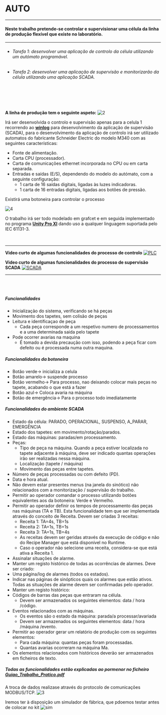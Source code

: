 # AUTO
___

#### Neste trabalho pretende-se controlar e supervisionar uma célula da linha de produção flexível que existe no laboratório.
___
* ###### Tarefa 1: desenvolver uma aplicação de controlo da célula utilizando um autómato programável.
* ###### Tarefa 2: desenvolver uma aplicação de supervisão e monitorizarão da célula utilizando uma aplicação SCADA.
<br />

<br />

<br />

**A linha de produção tem o seguinte aspeto:**
![2](https://user-images.githubusercontent.com/35969631/51605293-8d283c80-1f06-11e9-8dab-bf1868a8445f.PNG)

Irá ser desenvolvida o controlo e supervisão apenas para a celula 1 recorrendo ao [**winlog**](https://www.sielcosistemi.com/en/download/public/winlog_lite.html) para desenvolvimento da aplicação de supervisão (SCADA), para o desenvolvimento da aplicação de controlo irá ser utilizado automatos  do fabricante Schneider Electric do modelo M340 com as seguintes características:
* Fonte de alimentação.
* Carta CPU (processador).
* Carta de comunicações ethernet incorporada no CPU ou em carta separada.
* Entradas e saídas (E/S), dependendo do modelo do autómato, com a seguinte configuração:
  * 1 carta de 16 saídas digitais, ligadas às luzes indicadoras.
  * 1 carta de 16 entradas digitais, ligadas aos botões de pressão.
 
 Existirá uma botoneira para controlar o processo
 
 ![4](https://user-images.githubusercontent.com/35969631/51605291-8d283c80-1f06-11e9-875c-db5802683bae.PNG)


O trabalho irá ser todo modelado em grafcet e em seguida implementado no programa [**Unity Pro Xl**](https://www.se.com/br/pt/faqs/FA291015/) dando uso a qualquer linguagem suportada pelo IEC 61131-3. 

<br />

---

**Video curto de algumas funcionalidades do processo de controlo**
[![PLC](http://img.youtube.com/vi/UpqLWS-f7dw/0.jpg)](https://www.youtube.com/watch?v=UpqLWS-f7dw)

**Video curto de algumas funcionalidades do processo de supervisão SCADA**
[![SCADA](http://img.youtube.com/vi/c-R79pKhEeU/0.jpg)](https://youtu.be/c-R79pKhEeU)

----

<br />
<br />

##### Funcionalidades
* Inicialização do sistema, verificando se há peças
* Movimento dos tapetes, sem colisão de peças
* Leitura e identificaçao de peça
  * Cada peça corresponde a um respetivo numero de processamentos e a uma determinada saida pelo tapete
* Pode ocorrer avarias na maquina
  * É tomado a devida precaução com isso, podendo a peça ficar com defeito ou é processada numa outra maquina.
  
 ##### Funcionalidades da botoneira
 * Botão verde-> inicializa a celula
 * Botão amarelo-> suspende processo
 * Botão vermelho-> Para processo, nao deixando colocar mais peças no tapete, acabando o que está a fazer
 * Botão azul-> Coloca avaria na máquina
 * Botão de emergência-> Para o processo todo imediatamente 

 ##### Funcionalidades do ambiente SCADA
* Estado da célula: PARADO, OPERACIONAL, SUSPENSO, A_PARAR, EMERGÊNCIA
* Estado dos tapetes: em movimento/rotação/parados.
* Estado das máquinas: paradas/em processamento.
* Peças:
  * Tipo de peça na máquina. Quando a peça estiver localizada no tapete adjacente à
máquina, deve ser indicado quantas operações irão ser realizadas nessa máquina.
  * Localização (tapete / máquina)
  * Movimento das peças entre tapetes.
* Número de peças processadas ou com defeito (PD).
* Data e hora atual.
* Não devem estar presentes menus (na janela do sinótico) não relacionados com a monitorização / supervisão do trabalho.
* Permitir ao operador comandar o processo utilizando botões equivalentes aos da botoneira: Verde e
Vermelho.
* Permitir ao operador definir os tempos de processamento das peças nas máquinas (TA e TB). Esta
funcionalidade tem que ser implementada através do conceito de Receita. Devem ser criadas 3
receitas:
  * Receita 1: TA=4s, TB=1s
  * Receita 2: TA=1s, TB=1s
  * Receita 3: TA=1s, TB=4s
  * As receitas devem ser geridas através da execução de código e não do Recipe Manager que está
disponível no Runtime.
  * Caso o operador não selecione uma receita, considera-se que está ativa a Receita 1.
* Assinalar situações de alarme.
* Manter um registo histórico de todas as ocorrências de alarmes. Deve ser criado:
* Uma página/log de alarmes (todos os estados).
* Indicar nas páginas de sinópticos quais os alarmes que estão ativos. Todas as situações de alarme
devem ser confirmadas pelo operador.
* Manter um registo histórico:
* Códigos de barras das peças que entraram na célula.
  * Devem ser armazenados os seguintes elementos: data / hora /código.
* Eventos relacionados com as máquinas.
  * Os eventos são o estado da máquina: parada/a processar/avariada
  * Devem ser armazenados os seguintes elementos: data / hora /máquina /evento.
* Permitir ao operador gerar um relatório de produção com os seguintes elementos:
  * Para cada máquina: quantas peças foram processadas.
  * Quantas avarias ocorreram na máquina Ma.
* Os elementos relacionados com históricos deverão ser armazenados em ficheiros de texto. 

 ##### Todas as funcionalidades estão explicadas ao pormenor no ficheiro [Guiao_Trabalho_Pratico.pdf](https://github.com/fabiouds/AUTO/blob/master/Guiao_Trabalho_Pratico.pdf) 

A troca de dados realizase através do protocolo de comunicações MODBUS/TCP.
![3](https://user-images.githubusercontent.com/35969631/51605292-8d283c80-1f06-11e9-8e4e-e4695b40e7b5.PNG)

Iremos ter à disposição um simulador de fábrica, que pdoemos testar antes de colocar no kit
![sim](https://user-images.githubusercontent.com/35969631/51605294-8dc0d300-1f06-11e9-8c1c-6938874cbbb6.PNG)
